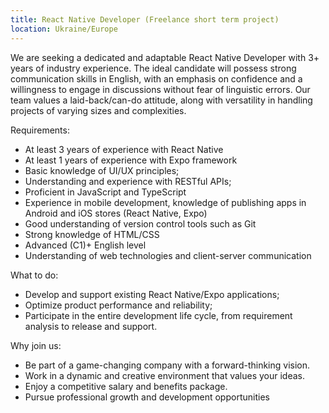 ```yaml
---
title: React Native Developer (Freelance short term project)
location: Ukraine/Europe
---
```



We are seeking a dedicated and adaptable React Native Developer with 3+ years of industry experience. The ideal candidate will possess strong communication skills in English, with an emphasis on confidence and a willingness to engage in discussions without fear of linguistic errors. Our team values a laid-back/can-do attitude, along with versatility in handling projects of varying sizes and complexities.



Requirements:

* At least 3 years of experience with React Native
* At least 1 years of experience with Expo framework
* Basic knowledge of UI/UX principles;
* Understanding and experience with RESTful APIs;
* Proficient in JavaScript and TypeScript
* Experience in mobile development, knowledge of publishing apps in Android and iOS stores (React Native, Expo)
* Good understanding of version control tools such as Git
* Strong knowledge of HTML/CSS
* Advanced (C1)+ English level
* Understanding of web technologies and client-server communication



What to do:

* Develop and support existing React Native/Expo applications;
* Optimize product performance and reliability;
* Participate in the entire development life cycle, from requirement analysis to release and support.



Why join us:

* Be part of a game-changing company with a forward-thinking vision.
* Work in a dynamic and creative environment that values your ideas.
* Enjoy a competitive salary and benefits package.
* Pursue professional growth and development opportunities